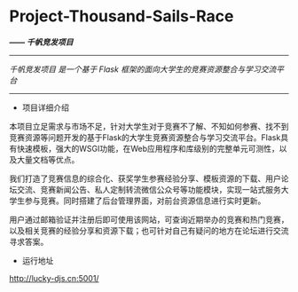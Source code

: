 # Project-Thousand-Sails-Race

___—— 千帆竞发项目___

--------------------------------------

_千帆竞发项目 是一个基于 Flask 框架的面向大学生的竞赛资源整合与学习交流平台_

--------------------------------------

* 项目详细介绍

本项目立足需求与市场不足，针对大学生对于竞赛不了解、不知如何参赛、找不到竞赛资源等问题开发的基于Flask的大学生竞赛资源整合与学习交流平台。Flask具有快速模板，强大的WSGI功能，在Web应用程序和库级别的完整单元可测性，以及大量文档等优点。

我们打造了竞赛信息的综合化、获奖学生参赛经验分享、模板资源的下载、用户论坛交流、竞赛新闻公告、私人定制转流微信公众号等功能模块，实现一站式服务大学生参与竞赛。同时搭建了后台管理界面，对前台资源信息进行实时更新。

用户通过邮箱验证并注册后即可使用该网站，可查询近期举办的竞赛和热门竞赛，以及相关竞赛的经验分享和资源下载；也可针对自己有疑问的地方在论坛进行交流寻求答案。

* 运行地址

http://lucky-djs.cn:5001/

